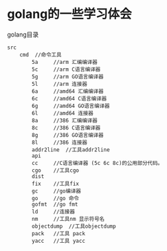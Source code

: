 golang的一些学习体会
================================
golang目录

	src
		cmd  //命令工具
			5a     //arm 汇编编译器
			5c     //arm C语言编译器
			5g     //arm GO语言编译器
			5l     //arm 连接器
			6a     //amd64 汇编编译器
			6c     //amd64 C语言编译器
			6g     //amd64 GO语言编译器
			6l     //amd64 连接器
			8a     //386 汇编编译器
			8c     //386 C语言编译器
			8g     //386 GO语言编译器
			8l     //386 连接器
			addr2line  //工具addr2line
			api
			cc     //C语言编译器 (5c 6c 8c)的公用部分代码。
			cgo    //工具cgo
			dist   
			fix    //工具fix
			gc     //go编译器
			go     //go 命令
			gofmt  //go fmt
			ld     //连接器
			nm     //工具nm 显示符号名
			objectdump  //工具objectdump 
			pack   //工具 pack
			yacc   //工具 yacc    
